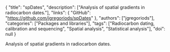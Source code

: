{
  "title": "spDates",
  "description": ["Analysis of spatial gradients in radiocarbon dates."],
  "links": {
    "GitHub": "https://github.com/jgregoriods/spDates"
  },
  "authors": ["jgregoriods"],
  "categories": ["Packages and libraries"],
  "tags": ["Radiocarbon dating, calibration and sequencing", "Spatial analysis", "Statistical analysis"],
  "doi": null
}

<!-- Generated by csv2md.R – do not edit by hand -->

Analysis of spatial gradients in radiocarbon dates.